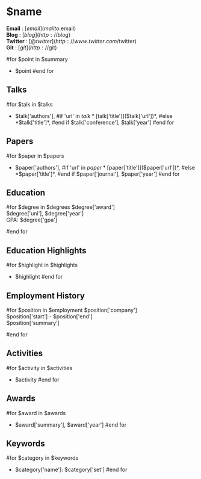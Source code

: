 $name
=====

**Email**   : [$email](mailto:$email)  
**Blog**    : [$blog](http://$blog)  
**Twitter** : [@$twitter](http://www.twitter.com/$twitter)  
**Git**     : [$git](http://$git)  


#for $point in $summary
 - $point
#end for

Talks
-----  
#for $talk in $talks
 - $talk['authors'],
   #if 'url' in $talk
     *[$talk['title']]($talk['url'])*,
   #else
     *$talk['title']*,
   #end if
   $talk['conference'], $talk['year']
#end for

Papers
------  
#for $paper in $papers
 - $paper['authors'],
   #if 'url' in $paper
     *[$paper['title']]($paper['url'])*,
   #else
     *$paper['title']*,
   #end if
   $paper['journal'], $paper['year']
#end for

Education
---------  
#for $degree in $degrees
 $degree['award']  
 $degree['uni'], $degree['year']  
 GPA: $degree['gpa']  

#end for

Education Highlights
--------------------  
#for $highlight in $highlights
 - $highlight
#end for


Employment History
------------------  
#for $position in $employment
 $position['company']  
 $position['start'] - $position['end']  
 $position['summary']  

#end for

Activities
----------  
#for $activity in $activities
 - $activity
#end for


Awards
------  
#for $award in $awards
 - $award['summary'], $award['year']
#end for


Keywords
------
#for $category in $keywords
 - $category['name']: $category['set']
#end for
